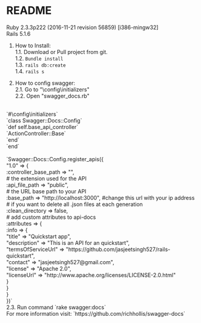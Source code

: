 # README

Ruby 2.3.3p222 (2016-11-21 revision 56859) [i386-mingw32]<br />
Rails 5.1.6<br />

1. How to Install:<br />
1.1. Download or Pull project from git.<br />
1.2. `Bundle install`<br />
1.3. `rails db:create`<br />
1.4. `rails s`<br />

2. How to config swagger:<br />
2.1. Go to "\config\initializers"<br />
2.2. Open "swagger_docs.rb"<br />
<br />
`#\config\initializers`<br />
`class Swagger::Docs::Config`<br />
`def self.base_api_controller`<br />
    `ActionController::Base`<br />
  `end`<br />
`end`<br />
<br />
`Swagger::Docs::Config.register_apis({<br />
    "1.0" => {<br />
        :controller_base_path => "",<br />
        # the extension used for the API<br />
        :api_file_path => "public",<br />
        # the URL base path to your API<br />
        :base_path => "http://localhost:3000",  #change this url with your ip address<br />
        # if you want to delete all .json files at each generation<br />
        :clean_directory => false,<br />
        # add custom attributes to api-docs<br />
        :attributes => {<br />
            :info => {<br />
                "title" => "Quickstart app",<br />
                "description" => "This is an API for an quickstart",<br />
                "termsOfServiceUrl" => "https://github.com/jasjeetsingh527/rails-quickstart",<br />
                "contact" => "jasjeetsingh527@gmail.com",<br />
                "license" => "Apache 2.0",<br />
                "licenseUrl" => "http://www.apache.org/licenses/LICENSE-2.0.html"<br />
            }<br />
        }<br />
    }<br />
})`<br />
2.3. Run command `rake swagger:docs`<br />
For more information visit: `https://github.com/richhollis/swagger-docs`<br />